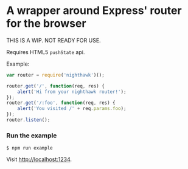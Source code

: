 # A wrapper around Express' router for the browser

THIS IS A WIP.  NOT READY FOR USE.

Requires HTML5 `pushState` api.

Example:

```javascript
var router = require('nighthawk')();

router.get('/', function(req, res) {
	alert('Hi from your nighthawk router!');
});
router.get('/:foo', function(req, res) {
	alert('You visited /' + req.params.foo);
});
router.listen();
```

### Run the example

```
$ npm run example
```

Visit [http://localhost:1234](http://localhost:1234).
